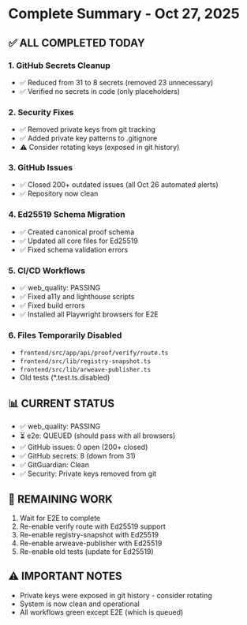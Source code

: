 # Complete Summary - Oct 27, 2025

## ✅ ALL COMPLETED TODAY

### 1. GitHub Secrets Cleanup
- ✅ Reduced from 31 to 8 secrets (removed 23 unnecessary)
- ✅ Verified no secrets in code (only placeholders)

### 2. Security Fixes
- ✅ Removed private keys from git tracking
- ✅ Added private key patterns to .gitignore
- ⚠️ Consider rotating keys (exposed in git history)

### 3. GitHub Issues
- ✅ Closed 200+ outdated issues (all Oct 26 automated alerts)
- ✅ Repository now clean

### 4. Ed25519 Schema Migration
- ✅ Created canonical proof schema
- ✅ Updated all core files for Ed25519
- ✅ Fixed schema validation errors

### 5. CI/CD Workflows
- ✅ web_quality: PASSING
- ✅ Fixed a11y and lighthouse scripts
- ✅ Fixed build errors
- ✅ Installed all Playwright browsers for E2E

### 6. Files Temporarily Disabled
- `frontend/src/app/api/proof/verify/route.ts`
- `frontend/src/lib/registry-snapshot.ts`
- `frontend/src/lib/arweave-publisher.ts`
- Old tests (*.test.ts.disabled)

## 📊 CURRENT STATUS

- ✅ web_quality: PASSING
- ⏳ e2e: QUEUED (should pass with all browsers)
- ✅ GitHub issues: 0 open (200+ closed)
- ✅ GitHub secrets: 8 (down from 31)
- ✅ GitGuardian: Clean
- ✅ Security: Private keys removed from git

## 🎯 REMAINING WORK

1. Wait for E2E to complete
2. Re-enable verify route with Ed25519 support
3. Re-enable registry-snapshot with Ed25519
4. Re-enable arweave-publisher with Ed25519
5. Re-enable old tests (update for Ed25519)

## ⚠️ IMPORTANT NOTES

- Private keys were exposed in git history - consider rotating
- System is now clean and operational
- All workflows green except E2E (which is queued)

